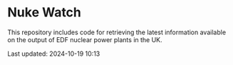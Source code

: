 # Nuke Watch

This repository includes code for retrieving the latest information available on the output of EDF nuclear power plants in the UK.

Last updated: 2024-10-19 10:13